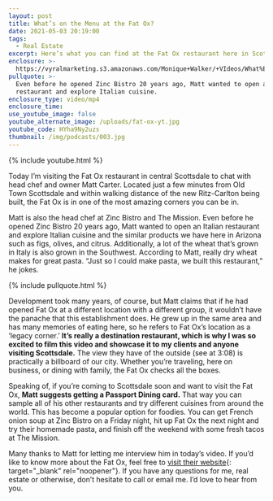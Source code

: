 ```yaml
---
layout: post
title: What’s on the Menu at the Fat Ox?
date: 2021-05-03 20:19:00
tags:
  - Real Estate
excerpt: Here’s what you can find at the Fat Ox restaurant here in Scottsdale.
enclosure: >-
  https://vyralmarketing.s3.amazonaws.com/Monique+Walker/+VIdeos/What%E2%80%99s+on+the+Menu+at+the+Fat+Ox_.mp4
pullquote: >-
  Even before he opened Zinc Bistro 20 years ago, Matt wanted to open an Italian
  restaurant and explore Italian cuisine.
enclosure_type: video/mp4
enclosure_time:
use_youtube_image: false
youtube_alternate_image: /uploads/fat-ox-yt.jpg
youtube_code: HYha9Ny2uzs
thumbnail: /img/podcasts/003.jpg
---
```

{% include youtube.html %}

Today I’m visiting the Fat Ox restaurant in central Scottsdale to chat with head chef and owner Matt Carter. Located just a few minutes from Old Town Scottsdale and within walking distance of the new Ritz-Carlton being built, the Fat Ox is in one of the most amazing corners you can be in.&nbsp;

Matt is also the head chef at Zinc Bistro and The Mission. Even before he opened Zinc Bistro 20 years ago, Matt wanted to open an Italian restaurant and explore Italian cuisine and the similar products we have here in Arizona such as figs, olives, and citrus. Additionally, a lot of the wheat that’s grown in Italy is also grown in the Southwest. According to Matt, really dry wheat makes for great pasta. “Just so I could make pasta, we built this restaurant,” he jokes.&nbsp;

{% include pullquote.html %}

Development took many years, of course, but Matt claims that if he had opened Fat Ox at a different location with a different group, it wouldn’t have the panache that this establishment does. He grew up in the same area and has many memories of eating here, so he refers to Fat Ox’s location as a ‘legacy corner.’ **It’s really a destination restaurant, which is why I was so excited to film this video and showcase it to my clients and anyone visiting Scottsdale.** The view they have of the outside (see at 3:08) is practically a billboard of our city. Whether you’re traveling, here on business, or dining with family, the Fat Ox checks all the boxes.

Speaking of, if you’re coming to Scottsdale soon and want to visit the Fat Ox, **Matt suggests getting a Passport Dining card.** That way you can sample all of his other restaurants and try different cuisines from around the world. This has become a popular option for foodies. You can get French onion soup at Zinc Bistro on a Friday night, hit up Fat Ox the next night and try their homemade pasta, and finish off the weekend with some fresh tacos at The Mission.&nbsp;

Many thanks to Matt for letting me interview him in today’s video. If you’d like to know more about the Fat Ox, feel free to [visit their website](http://www.ilovefatox.com/){: target="_blank" rel="noopener"}. If you have any questions for me, real estate or otherwise, don’t hesitate to call or email me. I’d love to hear from you.
